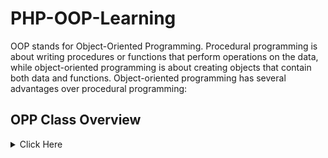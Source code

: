 # PHP-OOP-Learning
OOP stands for Object-Oriented Programming.  Procedural programming is about writing procedures or functions that perform operations on the data, while object-oriented programming is about creating objects that contain both data and functions.  Object-oriented programming has several advantages over procedural programming:
## OPP Class  Overview
<details>
<summary> Click Here </summary>

1. How to create class
```php
class Calculation //class
{
    public $a, $b,$c;  //properties

    function sum($a,$b){  //methods
        $this->c= $a+$b;
        return $this->c;
    }
    function sub(){  //methods
        $this->c= $this->a-$this->b;
        return $this->c;
    }

    function info($fname,$lname){
        return "Name:".$fname."$lname";
    }
}
       

```

</details>